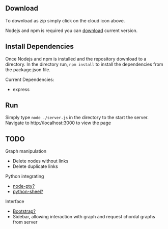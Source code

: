 ## Download
To download as zip simply click on the cloud icon above.

Nodejs and npm is required you can
[download](https://nodejs.org/en/download/) current version.

## Install Dependencies
Once Nodejs and npm is installed and the repository download to a directory. In the directory run, `npm install` to install the dependencies from the package.json file.

Current Dependencies:
* express


## Run
Simply type `node ./server.js` in the directory to the start the server. Navigate to http://localhost:3000 to view the page

## TODO
Graph manipulation
* Delete nodes without links
* Delete duplicate links

Python integrating
* [node-pty?](https://github.com/Microsoft/node-pty)
* [python-sheel?](https://github.com/extrabacon/python-shell)

Interface
* [Bootstrap?](https://getbootstrap.com/)
* Sidebar, allowing interaction with graph and request chordal graphs from server
